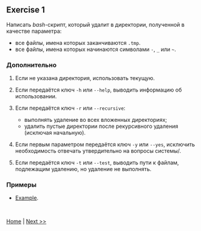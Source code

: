 ## Exercise 1

Написать *bash*-скрипт, который удалит в директории, полученной в качестве параметра:

- все файлы, имена которых заканчиваются `.tmp`.
- все файлы, имена которых начинаются символами `-`, `_` или `~`.

### Дополнительно

1. Если не указана директория, использовать текущую.

2. Если передаётся ключ `-h` или `--help`, выводить информацию об использовании.

3. Если передаётся ключ `-r` или `--recursive`:
   - выполнять удаление во всех вложенных директориях;
   - удалить пустые директории после рекурсивного удаления (исключая начальную).

4. Если первым параметром передаётся ключ `-y` или `--yes`, исключить необходимость отвечать утвердительно на вопросы системы/.

5. Если передаётся ключ `-t` или `--test`, выводить пути к файлам, подлежащим удалению, но удаление не выполнять.

### Примеры

- [Example](example01.md).

<br>

[Home](../readme.md) | [Next >>](exercise02.md)

